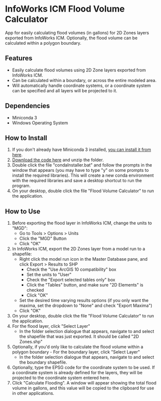 # InfoWorks ICM Flood Volume Calculator
App for easily calculating flood volumes (in gallons) for 2D Zones layers exported from InfoWorks ICM. Optionally, the flood volume can be calculated within a polygon boundary.

## Features
- Easily calculate flood volumes using 2D Zone layers exported from InfoWorks ICM.
- Can be calculated within a boundary, or across the entire modeled area.
- Will automatically handle coordinate systems, or a coordinate system can be specified and all layers will be projected to it.

## Dependencies
- Miniconda 3
- Windows Operating System

## How to Install
1. If you don't already have Miniconda 3 installed, [you can install it from here](https://repo.anaconda.com/miniconda/Miniconda3-latest-Windows-x86_64.exe).
2. [Download the code here](https://github.com/mjh92794/InfoWorks-ICM-Flood-Volume-Calculator/archive/refs/heads/main.zip) and unzip the folder.
3. Double click the file "condaInstaller.bat" and follow the prompts in the window that appears (you may have to type "y" on some prompts to install the required libraries). This will create a new conda environment with the required libraries and save a desktop shortcut to run the program.
4. On your desktop, double click the file "Flood Volume Calculator" to run the application.

## How to Use
1. Before exporting the flood layer in InfoWorks ICM, change the units to "MGD":
   - Go to Tools > Options > Units
   - Click the "MGD" Button
   - Click "OK"
2. In InfoWorks ICM, export the 2D Zones layer from a model run to a shapefile:
   - Right click the model run icon in the Master Database pane, and click Export > Results to SHP
     - Check the "Use ArcGIS 10 compatibility" box
     - Set the units to "User"
     - Check the "Export selected tables only" box
     - Click the "Tables" button, and make sure "2D Elements" is checked
     - Click "OK"
   - Set the desired time varying results options (if you only want the maxima, set the dropdown to "None" and check "Export Maxima")
   - Click "OK"
3. On your desktop, double click the file "Flood Volume Calculator" to run the application.
4. For the flood layer, click "Select Layer"
   - In the folder selection dialogue that appears, navigate to and select the shapefile that was just exported. It should be called "2D Zones.shp"
5. Optionally, if you'd only like to calculate the flood volume within a polygon boundary - For the boundary layer, click "Select Layer"
   - In the folder selection dialogue that appears, navigate to and select the boundary shapefile.
6. Optionally, type the EPSG code for the coordinate system to be used. If a coordinate system is already defined for the layers, they will be projected to the coordinate system entered here.
7. Click "Calculate Flooding". A window will appear showing the total flood volume in gallons, and this value will be copied to the clipboard for use in other applications.
